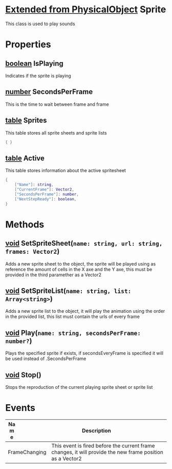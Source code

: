 # [Extended from PhysicalObject](PhysicalObject.md) Sprite 
This class is used to play sounds
	 
# Properties

## [boolean](boolean.md) IsPlaying
Indicates if the sprite is playing
  
## [number](number.md) SecondsPerFrame
This is the time to wait between frame and frame
  
## [table](table.md) Sprites 
This table stores all sprite sheets and sprite lists 
   
```lua
{ }
```
## [table](table.md) Active 
This table stores information about the active spritesheet
	 
```lua
{
 	["Name"]: string,
	["CurrentFrame"]: Vector2,
	["SecondsPerFrame"]: number,
	["NextStepReady"]: boolean,
}
```


# Methods
## [void](https://create.roblox.com/docs/scripting/luau/nil) SetSpriteSheet(`name: string, url: string, frames: Vector2`) 
 Adds a new sprite sheet to the object, the sprite will be played using as reference the amount of cells in the X axe and the Y axe, this must be provided in the third paramether as a Vector2
	
## [void](https://create.roblox.com/docs/scripting/luau/nil) SetSpriteList(`name: string, list: Array<string>`) 
 Adds a new sprite list to the object, it will play the animation using the order in the provided list, this list must contain the urls of every frame
	
## [void](https://create.roblox.com/docs/scripting/luau/nil) Play(`name: string, secondsPerFrame: number?`) 
 Plays the specified sprite if exists, if secondsEveryFrame is specified it will be used instead of .SecondsPerFrame
	
## [void](https://create.roblox.com/docs/scripting/luau/nil) Stop() 
 Stops the reproduction of the current playing sprite sheet or sprite list
	


# Events
|<div style="width:20%; max-size: 20%">Name</div>|<div style="width:80%; max-size: 80%">Description</div>|
|---|---|
|FrameChanging|This event is fired before the current frame changes, it will provide the new frame position as a Vector2<br>|



